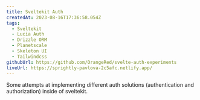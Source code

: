 ```yaml
---
title: Sveltekit Auth
createdAt: 2023-08-16T17:36:58.054Z
tags:
  - Sveltekit
  - Lucia Auth
  - Drizzle ORM
  - Planetscale
  - Skeleton UI
  - Tailwindcss
githubUrl: https://github.com/OrangeRed/svelte-auth-experiments
liveUrl: https://sprightly-pavlova-2c5afc.netlify.app/
---
```


Some attempts at implementing different auth solutions (authentication and authorization) inside of sveltekit.
